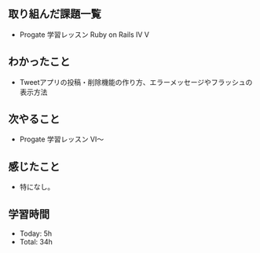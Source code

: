 ## 取り組んだ課題一覧
- Progate 学習レッスン Ruby on Rails Ⅳ Ⅴ
## わかったこと
- Tweetアプリの投稿・削除機能の作り方、エラーメッセージやフラッシュの表示方法
## 次やること
- Progate 学習レッスン Ⅵ〜
## 感じたこと
- 特になし。
## 学習時間
- Today: 5h
- Total: 34h
